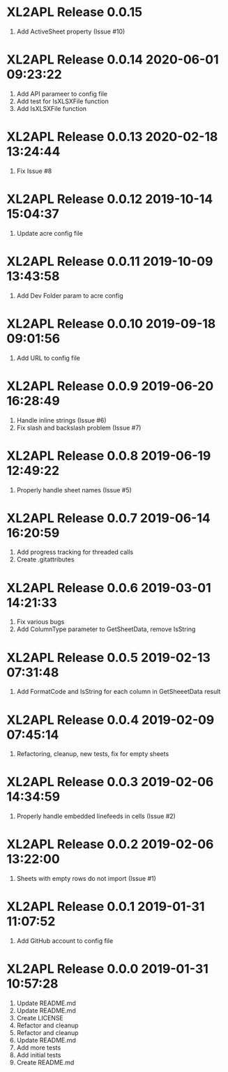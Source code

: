 # XL2APL Release 0.0.15                    
1. Add ActiveSheet property (Issue #10)

# XL2APL Release 0.0.14 2020-06-01 09:23:22
1. Add API parameer to config file
2. Add test for IsXLSXFile function
3. Add IsXLSXFile function

# XL2APL Release 0.0.13 2020-02-18 13:24:44
1. Fix Issue #8

# XL2APL Release 0.0.12 2019-10-14 15:04:37
1. Update acre config file

# XL2APL Release 0.0.11 2019-10-09 13:43:58
1. Add Dev Folder param to acre config

# XL2APL Release 0.0.10 2019-09-18 09:01:56
1. Add URL to config file

# XL2APL Release 0.0.9 2019-06-20 16:28:49
1. Handle inline strings (Issue #6)
2. Fix slash and backslash problem (Issue #7)

# XL2APL Release 0.0.8 2019-06-19 12:49:22
1. Properly handle sheet names (Issue #5)

# XL2APL Release 0.0.7 2019-06-14 16:20:59
1. Add progress tracking for threaded calls
2. Create .gitattributes

# XL2APL Release 0.0.6 2019-03-01 14:21:33
1. Fix various bugs
2. Add ColumnType parameter to GetSheetData, remove IsString

# XL2APL Release 0.0.5 2019-02-13 07:31:48
1. Add FormatCode and IsString for each column in GetSheeetData result

# XL2APL Release 0.0.4 2019-02-09 07:45:14
1. Refactoring, cleanup, new tests, fix for empty sheets

# XL2APL Release 0.0.3 2019-02-06 14:34:59
1. Properly handle embedded linefeeds in cells (Issue #2)

# XL2APL Release 0.0.2 2019-02-06 13:22:00
1. Sheets with empty rows do not import (Issue #1)

# XL2APL Release 0.0.1 2019-01-31 11:07:52
1. Add GitHub account to config file

# XL2APL Release 0.0.0 2019-01-31 10:57:28
1. Update README.md
2. Update README.md
3. Create LICENSE
4. Refactor and cleanup
5. Refactor and cleanup
6. Update README.md
7. Add more tests
8. Add initial tests
9. Create README.md
